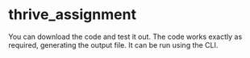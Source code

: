 # thrive_assignment

You can download the code and test it out. The code works exactly as required, generating the output file. It can be run using the CLI.
